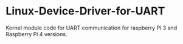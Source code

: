 # Linux-Device-Driver-for-UART
Kernel module code for UART communication for raspberry Pi 3 and Raspberry Pi 4 versions.
